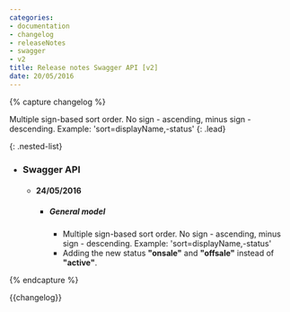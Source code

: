 ```yaml
---
categories:
- documentation
- changelog
- releaseNotes
- swagger
- v2
title: Release notes Swagger API [v2]
date: 20/05/2016
---
```


{% capture changelog %}

Multiple sign-based sort order. No sign - ascending, minus sign - descending. Example: 'sort=displayName,-status'
{: .lead}

{: .nested-list}
- ### Swagger API
  - #### 24/05/2016
    + ##### General model
      * Multiple sign-based sort order. No sign - ascending, minus sign - descending. Example: 'sort=displayName,-status'
      * Adding the new status **"onsale"** and **"offsale"** instead of **"active"**.
        
{% endcapture %}

<div class="" markdown="1">
{{changelog}}
</div>